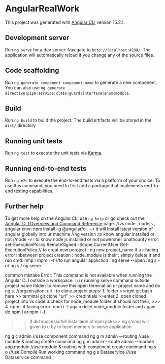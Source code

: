 # AngularRealWork

This project was generated with [Angular CLI](https://github.com/angular/angular-cli) version 15.2.1.

## Development server

Run `ng serve` for a dev server. Navigate to `http://localhost:4200/`. The application will automatically reload if you change any of the source files.

## Code scaffolding

Run `ng generate component component-name` to generate a new component. You can also use `ng generate directive|pipe|service|class|guard|interface|enum|module`.

## Build

Run `ng build` to build the project. The build artifacts will be stored in the `dist/` directory.

## Running unit tests

Run `ng test` to execute the unit tests via [Karma](https://karma-runner.github.io).

## Running end-to-end tests

Run `ng e2e` to execute the end-to-end tests via a platform of your choice. To use this command, you need to first add a package that implements end-to-end testing capabilities.

## Further help

To get more help on the Angular CLI use `ng help` or go check out the [Angular CLI Overview and Command Reference](https://angular.io/cli) page.
//vs code , nodejs , angular envr:  npm install -g @angular/cli --> it will install latest version of angular globally into ur machine
//ng version :to know angular installed or not
//node -v : to know node js installed or not
powershell unathourity error:
set-ExecutionPolicy RemoteSigned -Scope CurrentUser 
Get-ExecutionPolicy
// to creat new poroject :  ng new project_name
If u r facing error inbetween project creation :
node_module is their : simply delete it and run cmd: nmp i /npm i -f
//to run angular appliction : ng serve --open /ng s -o/ ng s / ng serve

common mistake Error: This command is not available when running the Angular CLI outside a workspace. : u r running serve command outside project name folder: to remove this open terminal on ur project name and do ng s.
//organisation:
url : to clone project 
steps: 1. folder >>right git bash here >> terminal git clone "url" >> credintials >>enter
2. open cloned project into vs code 
3.check for node_module folder :it should not their, >>>
4. npm i
if facing error: npm i -f
again delet node_module folder and again do npm i or npm i -f.
>>if did successufull installaion of npm pcks>> ng s/cmd will given to u by ur team memers to serve application

ng g c admin   //use component command
ng g m admin --routing   //use module & routing create command
ng g m admin --route admin --module app.module  //use module & routing with component create command
ng s -o   //use Compile Run working command
ng g s Dataservice  //use Dataservice command
